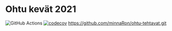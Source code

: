 # Ohtu kevät 2021

![GitHub Actions](https://github.com/minnaRon/ohtu-2022-viikko1/workflows/CI/badge.svg)
[![codecov](https://codecov.io/gh/minnaRon/ohtu-2022-viikko1/branch/main/graph/badge.svg?token=CHLRNES96Q)](https://codecov.io/gh/minnaRon/ohtu-2022-viikko1)
https://github.com/minnaRon/ohtu-tehtavat.git
